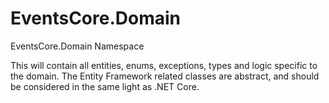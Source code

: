# EventsCore.Domain
EventsCore.Domain Namespace

This will contain all entities, enums, exceptions, types and logic specific to the domain. The Entity Framework related classes are abstract, and should be considered in the same light as .NET Core.